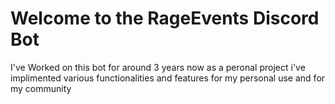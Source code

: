 # Welcome to the RageEvents Discord Bot
I've Worked on this bot for around 3 years now as a peronal project i've implimented various functionalities and features for my personal use and for my community
